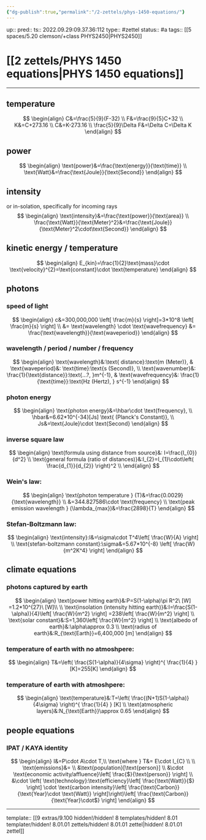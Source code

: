 ```yaml
---
{"dg-publish":true,"permalink":"/2-zettels/phys-1450-equations/"}
---
```


up:: 
pred:: 
ts:: 2022.09.29:09.37.36:112
type:: #zettel
status:: #a
tags:: [[5 spaces/5.20 clemson/+class PHYS2450|PHYS2450]]

# [[2 zettels/PHYS 1450 equations|PHYS 1450 equations]]
____

## temperature
$$
\begin{align}
C&=\frac{5}{9}(F-32) \\
F&=\frac{9}{5}C+32 \\
K&=C+273.16 \\
C&=K-273.16 \\
\frac{5}{9}\Delta F&=\Delta C=\Delta K
\end{align}
$$

## power
$$
\begin{align}
\text{power}&=\frac{\text{energy}}{\text{time}} \\
\text{Watt}&=\frac{\text{Joule}}{\text{Second}}
\end{align}
$$

## intensity
or in-solation, specifically for incoming rays
$$
\begin{align}
\text{intensity}&=\frac{\text{power}}{\text{area}} \\
\frac{\text{Watt}}{\text{Meter}^2}&=\frac{\text{Joule}}{\text{Meter}^2\cdot\text{Second}}
\end{align}
$$

## kinetic energy / temperature
$$
\begin{align}
E_{kin}=\frac{1}{2}\text{mass}\cdot \text{velocity}^{2}=\text{constant}\cdot \text{temperature}
\end{align}
$$

## photons

### speed of light
$$
\begin{align}
c&=300,000,000 \left[ \frac{m}{s} \right]=3*10^8 \left[ \frac{m}{s} \right] \\
&= \text{wavelength} \cdot \text{wavefrequency} &= \frac{\text{wavelength}}{\text{waveperiod}}
\end{align}
$$
### wavelength / period / number / frequency
$$
\begin{align}
\text{wavelength}&:\text{ distance}:\text{m (Meter)}, & \text{waveperiod}&: \text{time}:\text{s (Second)}, \\
\text{wavenumber}&: \frac{1}{\text{distance}}:\text{...?, }m^{-1}, & \text{wavefrequency}&: \frac{1}{\text{time}}:\text{Hz (Hertz), } s^{-1}
\end{align}
$$

### photon energy
$$
\begin{align}
\text{photon energy}&=\hbar\cdot \text{frequency}, \\
\hbar&=6.62*10^{-34}[Js] \text{ (Planck's Constant)}, \\
Js&=\text{Joule}\cdot \text{Second}
\end{align}
$$

### inverse square law
$$
\begin{align}
\text{formula using distance from source}&: I=\frac{I_{0}}{d^2} \\
\text{general formula (ratio of distances)}&:I_{2}=I_{1}\cdot\left( \frac{d_{1}}{d_{2}} \right)^2 \\
\end{align}
$$

### Wein's law:

$$
\begin{align}
\text{photon temperature } (T)&=\frac{0.0029}{\text{wavelength}} \\
&=344.827586\cdot \text{frequency} \\
\text{peak emission wavelength } (\lambda_{max})&=\frac{2898}{T}
\end{align}
$$

### Stefan-Boltzmann law:
$$
\begin{align}
\text{intensity}:I&=\sigma\cdot T^4\left[ \frac{W}{A} \right] \\
\text{stefan-boltzmann constant}:\sigma&=5.67*10^{-8} \left[ \frac{W}{m^2K^4} \right]
\end{align}
$$

## climate equations

### photons captured by earth
$$
\begin{align}
\text{power hitting earth}&:P=S(1-\alpha)\pi R^2\ [W] =1.2*10^{27}\ [W]\\ \\
\text{insolation (intensity hitting earth)}&:I=\frac{S(1-\alpha)}{4}\left[ \frac{W}{m^2} \right] =238\left[ \frac{W}{m^2} \right] \\
\text{solar constant}&:S=1,360\left[ \frac{W}{m^2} \right] \\
\text{albedo of earth}&:\alpha\approx 0.3 \\
\text{radius of earth}&:R_{\text{Earth}}=6,400,000 [m]
\end{align}
$$

### temperature of earth with no atmoshpere:
$$
\begin{align}
T&=\left( \frac{S(1-\alpha)}{4\sigma} \right)^{ \frac{1}{4} } [K]=255[K]
\end{align}
$$

### temperature of earth with atmoshpere:
$$
\begin{align}
\text{temperature}&:T=\left( \frac{(N+1)S(1-\alpha)}{4\sigma} \right)^{ \frac{1}{4} } [K] \\
\text{atmospheric layers}&:N_{\text{Earth}}\approx 0.65
\end{align}
$$

## people equations

### IPAT / KAYA identity
$$
\begin{align}
I&=P\cdot A\cdot T,\\ \text{where } T&= E\cdot I_{C} \\ \\
\text{emissions}&= \\
&\text{population}[\text{person}] \\
&\cdot \text{economic activity/affluence}\left[ \frac{$}{\text{person}} \right] \\
&\cdot \left( \text{technology}:\text{efficiency}\left[ \frac{\text{Watt}}{$} \right] \cdot \text{carbon intensity}\left[ \frac{\text{Carbon}}{\text{Year}\cdot \text{Watt}} \right]\right)\left[ \frac{\text{Carbon}}{\text{Year}\cdot$} \right]
\end{align}
$$

____
template:: [[9 extras/9.100 hidden!/hidden! 8 templates/hidden! 8.01 templater/hidden! 8.01.01 zettels/hidden! 8.01.01 zettel|hidden! 8.01.01 zettel]]
